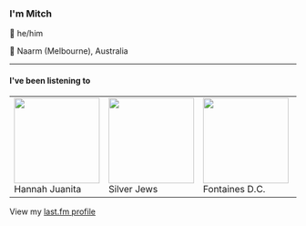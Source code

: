 <article><h3>I&#x27;m Mitch</h3><section><p>👨 he/him</p><p>📍 Naarm (Melbourne), Australia</p></section><hr/><section><h4>I&#x27;ve been listening to</h4><table><tbody><td><img src="https://lastfm.freetls.fastly.net/i/u/174s/2f88f93325217ea68e60f55564779289.png" height="150px" alt="" role="presentation"/><br/>Hannah Juanita</td><td><img src="https://lastfm.freetls.fastly.net/i/u/174s/a8dbe60250629bca66df93dfc0857be1.png" height="150px" alt="" role="presentation"/><br/>Silver Jews</td><td><img src="https://lastfm.freetls.fastly.net/i/u/174s/c1088d391eb750551dc6bd1e8238ffcd.png" height="150px" alt="" role="presentation"/><br/>Fontaines D.C.</td><td><img src="https://lastfm.freetls.fastly.net/i/u/174s/b78090cb9f4aa7b1e54ffd71c65baabf.png" height="150px" alt="" role="presentation"/><br/>Cass McCombs</td><td><img src="https://lastfm.freetls.fastly.net/i/u/174s/4bb223c47d37d3ec76eddbfc7cb87b1a.png" height="150px" alt="" role="presentation"/><br/>Mk.gee</td></tbody></table><span>View my <a href="https://www.last.fm/user/my-slab">last.fm profile</a></span></section></article>